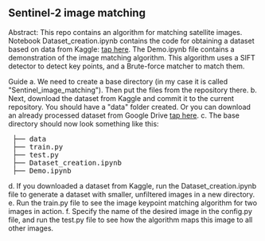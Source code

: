 ## Sentinel-2 image matching

Abstract: This repo contains an algorithm for matching satellite images. Notebook Dataset_creation.ipynb contains the code for obtaining a dataset based on data from Kaggle: [tap here](https://www.kaggle.com/datasets/isaienkov/deforestation-in-ukraine).
The Demo.ipynb file contains a demonstration of the image matching algorithm.
This algorithm uses a SIFT detector to detect key points, and a Brute-force matcher to match them.

Guide
a. We need to create a base directory (in my case it is called "Sentinel_image_matching"). Then put the files from the repository there.
b. Next, download the dataset from Kaggle and commit it to the current repository. You should have a "data" folder created. Or you can download an already processed dataset from Google Drive [tap here](https://drive.google.com/file/d/1dx1VJXx_vL9vDLWhbOyDRF200AsKXxVE/view?usp=sharing).
c. The base directory should now look something like this:

<pre>
 ├── data
 ├── train.py
 ├── test.py
 ├── Dataset_creation.ipynb
 ├── Demo.ipynb 
</pre>

d. If you downloaded a dataset from Kaggle, run the Dataset_creation.ipynb file to generate a dataset with smaller, unfiltered images in a new directory.
e. Run the train.py file to see the image keypoint matching algorithm for two images in action.
f. Specify the name of the desired image in the config.py file, and run the test.py file to see how the algorithm maps this image to all other images.